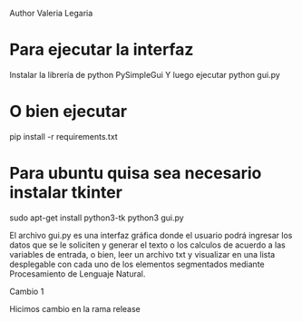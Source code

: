 Author Valeria Legaria

# Para ejecutar la interfaz
Instalar la librería de python
PySimpleGui
Y luego ejecutar
python gui.py

# O bien ejecutar
pip install -r requirements.txt

# Para ubuntu quisa sea necesario instalar tkinter
sudo apt-get install python3-tk
python3 gui.py 

El archivo gui.py es una interfaz gráfica donde el usuario podrá ingresar los datos que se le soliciten
y generar el texto o los calculos de acuerdo a las variables de entrada, o bien, leer un archivo txt
y visualizar en una lista desplegable con cada uno de los elementos segmentados mediante Procesamiento
de Lenguaje Natural.

Cambio 1

Hicimos cambio en la rama release

